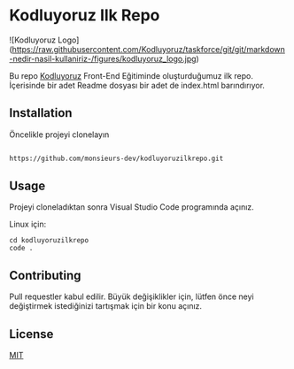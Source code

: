 # Kodluyoruz Ilk Repo
![Kodluyoruz Logo] (https://raw.githubusercontent.com/Kodluyoruz/taskforce/git/git/markdown-nedir-nasil-kullaniriz-/figures/kodluyoruz_logo.jpg)
  

Bu repo [Kodluyoruz]( https://www.kodluyoruz.org/) Front-End Eğitiminde oluşturduğumuz ilk repo. İçerisinde bir adet Readme dosyası bir adet de index.html barındırıyor.
  

## Installation

Öncelikle projeyi clonelayın

  

```bash

https://github.com/monsieurs-dev/kodluyoruzilkrepo.git

```

## Usage

Projeyi cloneladıktan sonra Visual Studio Code programında açınız.

Linux için:
```linux
cd kodluyoruzilkrepo
code .
```

## Contributing
Pull requestler kabul edilir. Büyük değişiklikler için, lütfen önce neyi değiştirmek istediğinizi tartışmak için bir konu açınız.


## License
[MIT](https://choosealicense.com/licenses/mit/)